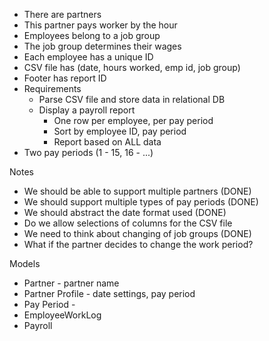 - There are partners
- This partner pays worker by the hour
- Employees belong to a job group
- The job group determines their wages
- Each employee has a unique ID
- CSV file has (date, hours worked, emp id, job group)
- Footer has report ID
- Requirements
    - Parse CSV file and store data in relational DB
    - Display a payroll report
        - One row per employee, per pay period
        - Sort by employee ID, pay period
        - Report based on ALL data
- Two pay periods (1 - 15, 16 - ...)

Notes
- We should be able to support multiple partners (DONE)
- We should support multiple types of pay periods (DONE)
- We should abstract the date format used (DONE)
- Do we allow selections of columns for the CSV file 
- We need to think about changing of job groups (DONE)
- What if the partner decides to change the work period?


Models
- Partner - partner name
- Partner Profile - date settings, pay period
- Pay Period - 
- EmployeeWorkLog
- Payroll